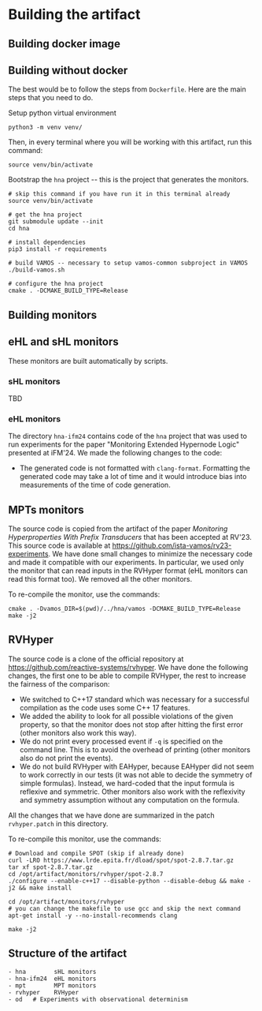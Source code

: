# Building the artifact

## Building docker image


## Building without docker

The best would be to follow the steps from `Dockerfile`.
Here are the main steps that you need to do.

Setup python virtual environment

```shell
python3 -m venv venv/
```

Then, in every terminal where you will be working with this artifact,
run this command:

```shell
source venv/bin/activate
```

Bootstrap the `hna` project -- this is the project that generates the monitors.

```shell
# skip this command if you have run it in this terminal already
source venv/bin/activate

# get the hna project
git submodule update --init
cd hna

# install dependencies
pip3 install -r requirements

# build VAMOS -- necessary to setup vamos-common subproject in VAMOS
./build-vamos.sh

# configure the hna project
cmake . -DCMAKE_BUILD_TYPE=Release
```

## Building monitors

## eHL and sHL monitors

These monitors are built automatically by scripts.

### sHL monitors

TBD

### eHL monitors

The directory `hna-ifm24` contains code of the `hna` project that was used to run experiments for the paper "Monitoring Extended Hypernode Logic" presented at iFM'24.
We made the following changes to the code:

- The generated code is not formatted with `clang-format`. Formatting the generated code may take a lot of time and it would introduce bias into measurements of the time of code generation.

## MPTs monitors

The source code is copied from the artifact of the paper *Monitoring Hyperproperties With Prefix Transducers*
that has been accepted at RV'23. This source code is available at <https://github.com/ista-vamos/rv23-experiments>.
We have done small changes to minimize the necessary code and made it compatible with our experiments.
In particular, we used only the monitor that can read inputs in the RVHyper format (eHL monitors can read this format too).
We removed all the other monitors.

To re-compile the monitor, use the commands:

```
cmake . -Dvamos_DIR=$(pwd)/../hna/vamos -DCMAKE_BUILD_TYPE=Release
make -j2
```

## RVHyper

The source code is a clone of the official repository at <https://github.com/reactive-systems/rvhyper>.
We have done the following changes, the first one to be able to compile RVHyper, the rest to increase the fairness of the comparison:

- We switched to C++17 standard which was necessary for a successful compilation as the code uses
   some C++ 17 features.
- We added the ability to look for all possible violations of the given property, so that the monitor
   does not stop after hitting the first error (other monitors also work this way).
- We do not print every processed event if `-q` is specified on the command line. This is to avoid the overhead of printing (other monitors also do not print the events).
- We do not build RVHyper with EAHyper, because EAHyper did not seem to work correctly in our tests (it was not able to decide the symmetry of simple formulas).
   Instead, we hard-coded that the input formula is reflexive and symmetric. Other monitors also work with the reflexivity and symmetry assumption without any computation on the formula.

All the changes that we have done are summarized in the patch `rvhyper.patch` in this directory.

To re-compile this monitor, use the commands:

```
# Download and compile SPOT (skip if already done)
curl -LRO https://www.lrde.epita.fr/dload/spot/spot-2.8.7.tar.gz
tar xf spot-2.8.7.tar.gz
cd /opt/artifact/monitors/rvhyper/spot-2.8.7
./configure --enable-c++17 --disable-python --disable-debug && make -j2 && make install

cd /opt/artifact/monitors/rvhyper
# you can change the makefile to use gcc and skip the next command
apt-get install -y --no-install-recommends clang

make -j2
```

## Structure of the artifact

```
- hna        sHL monitors
- hna-ifm24  eHL monitors
- mpt        MPT monitors
- rvhyper    RVHyper
- od   # Experiments with observational determinism
```
